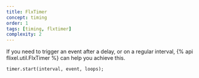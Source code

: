 ```yaml
---
title: FlxTimer
concept: timing
order: 1
tags: [timing, flxtimer]
complexity: 2
---
```


If you need to trigger an event after a delay, or on a regular interval, {% api flixel.util.FlxTimer %} can help you achieve this.

```haxe
timer.start(interval, event, loops);
```
